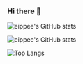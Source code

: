 ### Hi there 👋

<!--
**eippee/eippee** is a ✨ _special_ ✨ repository because its `README.md` (this file) appears on your GitHub profile.

Here are some ideas to get you started:

- 🔭 I’m currently working on ...
- 🌱 I’m currently learning ...
- 👯 I’m looking to collaborate on ...
- 🤔 I’m looking for help with ...
- 💬 Ask me about ...
- 📫 How to reach me: ...
- 😄 Pronouns: ...
- ⚡ Fun fact: ...
-->


![eippee's GitHub stats](https://github-readme-stats.vercel.app/api?username=eippee&hide=contribs,prs)


![eippee's GitHub stats](https://github-readme-stats.vercel.app/api?username=eippee)


![Top Langs](https://github-readme-stats.vercel.app/api/top-langs/?username=eippee)

